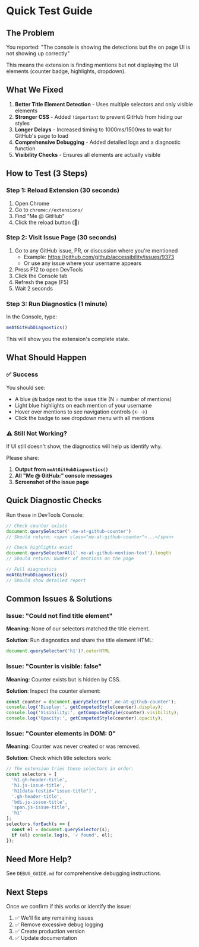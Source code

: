 # Quick Test Guide

## The Problem

You reported: "The console is showing the detections but the on page UI is not showing up correctly"

This means the extension is finding mentions but not displaying the UI elements (counter badge, highlights, dropdown).

## What We Fixed

1. **Better Title Element Detection** - Uses multiple selectors and only visible elements
2. **Stronger CSS** - Added `!important` to prevent GitHub from hiding our styles
3. **Longer Delays** - Increased timing to 1000ms/1500ms to wait for GitHub's page to load
4. **Comprehensive Debugging** - Added detailed logs and a diagnostic function
5. **Visibility Checks** - Ensures all elements are actually visible

## How to Test (3 Steps)

### Step 1: Reload Extension (30 seconds)
1. Open Chrome
2. Go to `chrome://extensions/`
3. Find "Me @ GitHub"
4. Click the reload button (🔄)

### Step 2: Visit Issue Page (30 seconds)
1. Go to any GitHub issue, PR, or discussion where you're mentioned
   - Example: https://github.com/github/accessibility/issues/9373
   - Or use any issue where your username appears
2. Press F12 to open DevTools
3. Click the Console tab
4. Refresh the page (F5)
5. Wait 2 seconds

### Step 3: Run Diagnostics (1 minute)
In the Console, type:
```javascript
meAtGitHubDiagnostics()
```

This will show you the extension's complete state.

## What Should Happen

### ✅ Success
You should see:
- A blue `@N` badge next to the issue title (N = number of mentions)
- Light blue highlights on each mention of your username
- Hover over mentions to see navigation controls (← →)
- Click the badge to see dropdown menu with all mentions

### ⚠️ Still Not Working?
If UI still doesn't show, the diagnostics will help us identify why.

Please share:
1. **Output from `meAtGitHubDiagnostics()`**
2. **All "Me @ GitHub:" console messages**
3. **Screenshot of the issue page**

## Quick Diagnostic Checks

Run these in DevTools Console:

```javascript
// Check counter exists
document.querySelector('.me-at-github-counter')
// Should return: <span class="me-at-github-counter">...</span>

// Check highlights exist  
document.querySelectorAll('.me-at-github-mention-text').length
// Should return: Number of mentions on the page

// Full diagnostics
meAtGitHubDiagnostics()
// Should show detailed report
```

## Common Issues & Solutions

### Issue: "Could not find title element"
**Meaning**: None of our selectors matched the title element.

**Solution**: Run diagnostics and share the title element HTML:
```javascript
document.querySelector('h1')?.outerHTML
```

### Issue: "Counter is visible: false"
**Meaning**: Counter exists but is hidden by CSS.

**Solution**: Inspect the counter element:
```javascript
const counter = document.querySelector('.me-at-github-counter');
console.log('Display:', getComputedStyle(counter).display);
console.log('Visibility:', getComputedStyle(counter).visibility);
console.log('Opacity:', getComputedStyle(counter).opacity);
```

### Issue: "Counter elements in DOM: 0"
**Meaning**: Counter was never created or was removed.

**Solution**: Check which title selectors work:
```javascript
// The extension tries these selectors in order:
const selectors = [
  'h1.gh-header-title',
  'h1.js-issue-title',
  'h1[data-testid="issue-title"]',
  '.gh-header-title',
  'bdi.js-issue-title',
  'span.js-issue-title',
  'h1'
];
selectors.forEach(s => {
  const el = document.querySelector(s);
  if (el) console.log(s, '✓ found', el);
});
```

## Need More Help?

See `DEBUG_GUIDE.md` for comprehensive debugging instructions.

## Next Steps

Once we confirm if this works or identify the issue:
1. ✅ We'll fix any remaining issues
2. ✅ Remove excessive debug logging
3. ✅ Create production version
4. ✅ Update documentation

